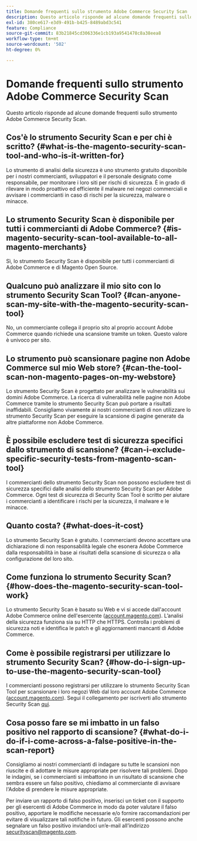 ```yaml
---
title: Domande frequenti sullo strumento Adobe Commerce Security Scan
description: Questo articolo risponde ad alcune domande frequenti sullo strumento Adobe Commerce Security Scan.
exl-id: 380ce617-e3d9-491b-b425-8489abd3c541
feature: Compliance
source-git-commit: 83b21845cd306336e1cb193a9541478c8a38eea8
workflow-type: tm+mt
source-wordcount: '502'
ht-degree: 0%

---
```


# Domande frequenti sullo strumento Adobe Commerce Security Scan

Questo articolo risponde ad alcune domande frequenti sullo strumento Adobe Commerce Security Scan.

## Cos&#39;è lo strumento Security Scan e per chi è scritto? {#what-is-the-magento-security-scan-tool-and-who-is-it-written-for}

Lo strumento di analisi della sicurezza è uno strumento gratuito disponibile per i nostri commercianti, sviluppatori e il personale designato come responsabile, per monitorare i loro siti per rischi di sicurezza. È in grado di rilevare in modo proattivo ed efficiente il malware nei negozi commerciali e avvisare i commercianti in caso di rischi per la sicurezza, malware o minacce.

## Lo strumento Security Scan è disponibile per tutti i commercianti di Adobe Commerce? {#is-magento-security-scan-tool-available-to-all-magento-merchants}

Sì, lo strumento Security Scan è disponibile per tutti i commercianti di Adobe Commerce e di Magento Open Source.

## Qualcuno può analizzare il mio sito con lo strumento Security Scan Tool? {#can-anyone-scan-my-site-with-the-magento-security-scan-tool}

No, un commerciante collega il proprio sito al proprio account Adobe Commerce quando richiede una scansione tramite un token. Questo valore è univoco per sito.

## Lo strumento può scansionare pagine non Adobe Commerce sul mio Web store? {#can-the-tool-scan-non-magento-pages-on-my-webstore}

Lo strumento Security Scan è progettato per analizzare le vulnerabilità sui domini Adobe Commerce. La ricerca di vulnerabilità nelle pagine non Adobe Commerce tramite lo strumento Security Scan può portare a risultati inaffidabili. Consigliamo vivamente ai nostri commercianti di non utilizzare lo strumento Security Scan per eseguire la scansione di pagine generate da altre piattaforme non Adobe Commerce.

## È possibile escludere test di sicurezza specifici dallo strumento di scansione? {#can-i-exclude-specific-security-tests-from-magento-scan-tool}

I commercianti dello strumento Security Scan non possono escludere test di sicurezza specifici dalle analisi dello strumento Security Scan per Adobe Commerce. Ogni test di sicurezza di Security Scan Tool è scritto per aiutare i commercianti a identificare i rischi per la sicurezza, il malware e le minacce.

## Quanto costa? {#what-does-it-cost}

Lo strumento Security Scan è gratuito. I commercianti devono accettare una dichiarazione di non responsabilità legale che esonera Adobe Commerce dalla responsabilità in base ai risultati della scansione di sicurezza o alla configurazione del loro sito.

## Come funziona lo strumento Security Scan? {#how-does-the-magento-security-scan-tool-work}

Lo strumento Security Scan è basato su Web e vi si accede dall&#39;account Adobe Commerce online dell&#39;esercente ([account.magento.com](https://account.magento.com/)). L’analisi della sicurezza funziona sia su HTTP che HTTPS. Controlla i problemi di sicurezza noti e identifica le patch e gli aggiornamenti mancanti di Adobe Commerce.

## Come è possibile registrarsi per utilizzare lo strumento Security Scan? {#how-do-i-sign-up-to-use-the-magento-security-scan-tool}

I commercianti possono registrarsi per utilizzare lo strumento Security Scan Tool per scansionare i loro negozi Web dal loro account Adobe Commerce ([account.magento.com](https://account.magento.com)). Segui il collegamento per iscriverti allo strumento Security Scan [qui](https://account.magento.com/scanner/dashboard/?_ga=2.83981338.267715797.1615821601-2099431409.1611073686).

## Cosa posso fare se mi imbatto in un falso positivo nel rapporto di scansione? {#what-do-i-do-if-i-come-across-a-false-positive-in-the-scan-report}

Consigliamo ai nostri commercianti di indagare su tutte le scansioni non riuscite e di adottare le misure appropriate per risolvere tali problemi. Dopo le indagini, se i commercianti si imbattono in un risultato di scansione che sembra essere un falso positivo, chiediamo al commerciante di avvisare l&#39;Adobe di prendere le misure appropriate.

Per inviare un rapporto di falso positivo, inserisci un ticket con il supporto per gli esercenti di Adobe Commerce in modo da poter valutare il falso positivo, apportare le modifiche necessarie e/o fornire raccomandazioni per evitare di visualizzare tali notifiche in futuro. Gli esercenti possono anche segnalare un falso positivo inviandoci un’e-mail all’indirizzo [securityscan@magento.com](mailto:securityscan@magento.com).
